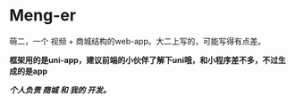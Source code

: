 # Meng-er
萌二，一个 视频 + 商城结构的web-app。大二上写的，可能写得有点差。

**框架用的是uni-app，建议前端的小伙伴了解下uni哦，和小程序差不多，不过生成的是app**

***个人负责 商城 和 我的 开发。***
